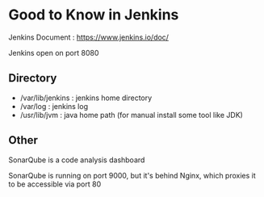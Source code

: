 # Good to Know in Jenkins
Jenkins Document : https://www.jenkins.io/doc/

Jenkins open on port 8080

## Directory
- /var/lib/jenkins : jenkins home directory
- /var/log : jenkins log
- /usr/lib/jvm : java home path (for manual install some tool like JDK)

## Other
SonarQube is a code analysis dashboard

SonarQube is running on port 9000, but it's behind Nginx, which proxies it to be accessible via port 80